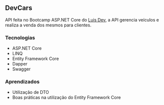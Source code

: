 ﻿## DevCars 

API feita no Bootcamp ASP.NET Core do [Luis Dev](https://www.luisdev.com.br/), a API gerencia veículos e realiza a venda dos mesmos para clientes.

### Tecnologias
- ASP.NET Core 
- LINQ
- Entity Framework Core
- Dapper
- Swagger


### Aprendizados
- Utilização de DTO
- Boas práticas na utilização do Entity Framework Core